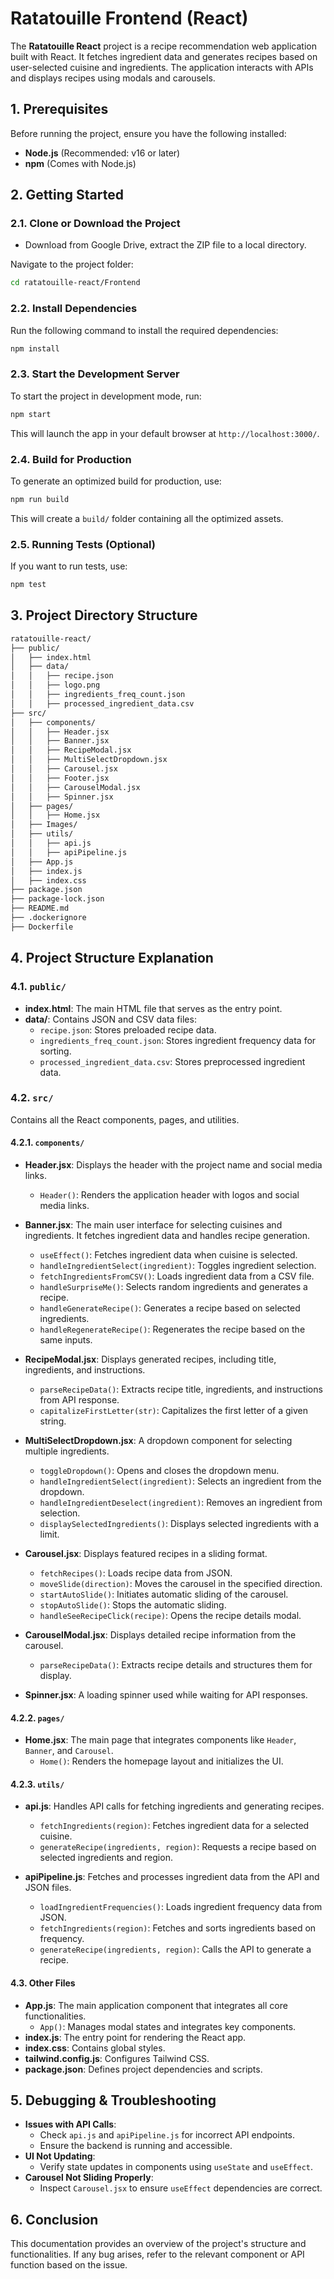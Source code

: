 # Ratatouille Frontend (React)

The **Ratatouille React** project is a recipe recommendation web application built with React. It fetches ingredient data and generates recipes based on user-selected cuisine and ingredients. The application interacts with APIs and displays recipes using modals and carousels.

## 1. Prerequisites

Before running the project, ensure you have the following installed:

- **Node.js** (Recommended: v16 or later)
- **npm** (Comes with Node.js)

## 2. Getting Started

### 2.1. Clone or Download the Project

- Download from Google Drive, extract the ZIP file to a local directory.

Navigate to the project folder:

```sh
cd ratatouille-react/Frontend
```

### 2.2. Install Dependencies

Run the following command to install the required dependencies:

```sh
npm install
```

### 2.3. Start the Development Server

To start the project in development mode, run:

```sh
npm start
```

This will launch the app in your default browser at `http://localhost:3000/`.

### 2.4. Build for Production

To generate an optimized build for production, use:

```sh
npm run build
```

This will create a `build/` folder containing all the optimized assets.

### 2.5. Running Tests (Optional)

If you want to run tests, use:

```sh
npm test
```

## 3. Project Directory Structure

```bash
ratatouille-react/
├── public/
│   ├── index.html
│   ├── data/
│   │   ├── recipe.json
│   │   ├── logo.png
│   │   ├── ingredients_freq_count.json
│   │   ├── processed_ingredient_data.csv
├── src/
│   ├── components/
│   │   ├── Header.jsx
│   │   ├── Banner.jsx
│   │   ├── RecipeModal.jsx
│   │   ├── MultiSelectDropdown.jsx
│   │   ├── Carousel.jsx
│   │   ├── Footer.jsx
│   │   ├── CarouselModal.jsx
│   │   ├── Spinner.jsx
│   ├── pages/
│   │   ├── Home.jsx
│   ├── Images/
│   ├── utils/
│   │   ├── api.js
│   │   ├── apiPipeline.js
│   ├── App.js
│   ├── index.js
│   ├── index.css
├── package.json
├── package-lock.json
├── README.md
├── .dockerignore
├── Dockerfile
```

## 4. Project Structure Explanation

### 4.1. `public/`

- **index.html**: The main HTML file that serves as the entry point.
- **data/**: Contains JSON and CSV data files:
  - `recipe.json`: Stores preloaded recipe data.
  - `ingredients_freq_count.json`: Stores ingredient frequency data for sorting.
  - `processed_ingredient_data.csv`: Stores preprocessed ingredient data.

### 4.2. `src/`

Contains all the React components, pages, and utilities.

#### 4.2.1. `components/`

- **Header.jsx**: Displays the header with the project name and social media links.

  - `Header()`: Renders the application header with logos and social media links.

- **Banner.jsx**: The main user interface for selecting cuisines and ingredients. It fetches ingredient data and handles recipe generation.
  - `useEffect()`: Fetches ingredient data when cuisine is selected.
  - `handleIngredientSelect(ingredient)`: Toggles ingredient selection.
  - `fetchIngredientsFromCSV()`: Loads ingredient data from a CSV file.
  - `handleSurpriseMe()`: Selects random ingredients and generates a recipe.
  - `handleGenerateRecipe()`: Generates a recipe based on selected ingredients.
  - `handleRegenerateRecipe()`: Regenerates the recipe based on the same inputs.
- **RecipeModal.jsx**: Displays generated recipes, including title, ingredients, and instructions.

  - `parseRecipeData()`: Extracts recipe title, ingredients, and instructions from API response.
  - `capitalizeFirstLetter(str)`: Capitalizes the first letter of a given string.

- **MultiSelectDropdown.jsx**: A dropdown component for selecting multiple ingredients.

  - `toggleDropdown()`: Opens and closes the dropdown menu.
  - `handleIngredientSelect(ingredient)`: Selects an ingredient from the dropdown.
  - `handleIngredientDeselect(ingredient)`: Removes an ingredient from selection.
  - `displaySelectedIngredients()`: Displays selected ingredients with a limit.

- **Carousel.jsx**: Displays featured recipes in a sliding format.

  - `fetchRecipes()`: Loads recipe data from JSON.
  - `moveSlide(direction)`: Moves the carousel in the specified direction.
  - `startAutoSlide()`: Initiates automatic sliding of the carousel.
  - `stopAutoSlide()`: Stops the automatic sliding.
  - `handleSeeRecipeClick(recipe)`: Opens the recipe details modal.

- **CarouselModal.jsx**: Displays detailed recipe information from the carousel.

  - `parseRecipeData()`: Extracts recipe details and structures them for display.

- **Spinner.jsx**: A loading spinner used while waiting for API responses.

#### 4.2.2. `pages/`

- **Home.jsx**: The main page that integrates components like `Header`, `Banner`, and `Carousel`.
  - `Home()`: Renders the homepage layout and initializes the UI.

#### 4.2.3. `utils/`

- **api.js**: Handles API calls for fetching ingredients and generating recipes.

  - `fetchIngredients(region)`: Fetches ingredient data for a selected cuisine.
  - `generateRecipe(ingredients, region)`: Requests a recipe based on selected ingredients and region.

- **apiPipeline.js**: Fetches and processes ingredient data from the API and JSON files.
  - `loadIngredientFrequencies()`: Loads ingredient frequency data from JSON.
  - `fetchIngredients(region)`: Fetches and sorts ingredients based on frequency.
  - `generateRecipe(ingredients, region)`: Calls the API to generate a recipe.

#### 4.3. Other Files

- **App.js**: The main application component that integrates all core functionalities.
  - `App()`: Manages modal states and integrates key components.
- **index.js**: The entry point for rendering the React app.
- **index.css**: Contains global styles.
- **tailwind.config.js**: Configures Tailwind CSS.
- **package.json**: Defines project dependencies and scripts.

## 5. Debugging & Troubleshooting

- **Issues with API Calls**:
  - Check `api.js` and `apiPipeline.js` for incorrect API endpoints.
  - Ensure the backend is running and accessible.
- **UI Not Updating**:
  - Verify state updates in components using `useState` and `useEffect`.
- **Carousel Not Sliding Properly**:
  - Inspect `Carousel.jsx` to ensure `useEffect` dependencies are correct.

## 6. Conclusion

This documentation provides an overview of the project's structure and functionalities. If any bug arises, refer to the relevant component or API function based on the issue.
